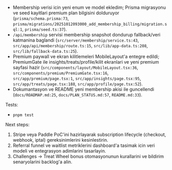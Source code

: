 - Membership verisi icin yeni enum ve model ekledim; Prisma migrasyonu ve seed kayitlari premium plan bilgisini dolduruyor (`prisma/schema.prisma:73`, `prisma/migrations/20251012093000_add_membership_billing/migration.sql:1`, `prisma/seed.ts:37`).
- `/api/membership` servisi membership snapshot dondurup fallback/veri katmanina baglandi (`src/server/membership/service.ts:43`, `src/app/api/membership/route.ts:15`, `src/lib/app-data.ts:208`, `src/lib/fallback-data.ts:25`).
- Premium paywall ve ekran kilitlemeleri MobileLayout'a entegre edildi; PremiumGate ile insights/treats/profile/kilit ekranlari ve yeni premium sayfasi hazir (`src/components/layout/MobileLayout.tsx:36`, `src/components/premium/PremiumGate.tsx:16`, `src/app/premium/page.tsx:1`, `src/app/insights/page.tsx:95`, `src/app/treats/page.tsx:188`, `src/app/profile/page.tsx:52`).
- Dokumantasyon ve README yeni membership akisi ile guncellendi (`docs/ROADMAP.md:25`, `docs/PLAN_STATUS.md:57`, `README.md:33`).

Tests:
- `pnpm test`

Next steps:
1. Stripe veya Paddle PoC'ini hazirlayarak subscription lifecycle (checkout, webhook, iptal) gereksinimlerini kesinlestirin.
2. Referral funnel ve waitlist metriklerini dashboard'a tasimak icin veri modeli ve entegrasyon adimlarini tasarlayin.
3. Challenges -> Treat Wheel bonus otomasyonunun kurallarini ve bildirim senaryolarini backlog'a alin.
